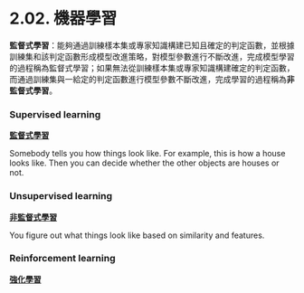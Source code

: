 # 2.02. 機器學習

**監督式學習**：能夠通過訓練樣本集或專家知識構建已知且確定的判定函數，並根據訓練集和該判定函數形成模型改進策略，對模型參數進行不斷改進，完成模型學習的過程稱為監督式學習；如果無法從訓練樣本集或專家知識構建確定的判定函數，而通過訓練集與一給定的判定函數進行模型參數不斷改進，完成學習的過程稱為**非監督式學習**。

### Supervised learning

[**監督式學習**](https://www.wikiwand.com/zh/%E7%9B%A3%E7%9D%A3%E5%BC%8F%E5%AD%B8%E7%BF%92)

Somebody tells you how things look like. For example, this is how a house looks like. Then you can decide whether the other objects are houses or not.

### Unsupervised learning

[**非監督式學習**](https://www.wikiwand.com/zh/%E9%9D%9E%E7%9B%A3%E7%9D%A3%E5%BC%8F%E5%AD%B8%E7%BF%92)

You figure out what things look like based on similarity and features.

### Reinforcement learning

[**強化學習**](https://www.wikiwand.com/en/Reinforcement_learning)